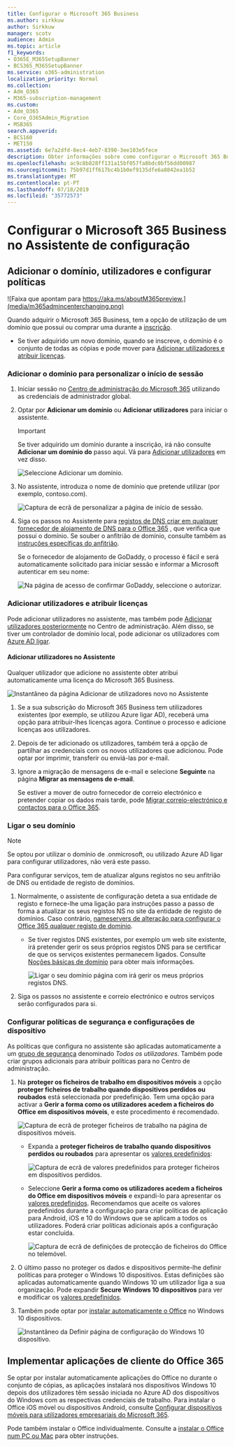 ```yaml
---
title: Configurar o Microsoft 365 Business
ms.author: sirkkuw
author: Sirkkuw
manager: scotv
audience: Admin
ms.topic: article
f1_keywords:
- O365E_M365SetupBanner
- BCS365_M365SetupBanner
ms.service: o365-administration
localization_priority: Normal
ms.collection:
- Adm_O365
- M365-subscription-management
ms.custom:
- Adm_O365
- Core_O365Admin_Migration
- MSB365
search.appverid:
- BCS160
- MET150
ms.assetid: 6e7a2dfd-8ec4-4eb7-8390-3ee103e5fece
description: Obter informações sobre como configurar o Microsoft 365 Business.
ms.openlocfilehash: ac9c8b828ff131a15bf057fa8bdc0bf56dd00987
ms.sourcegitcommit: 75b97d1ff617bc4b1b0ef9135dfe6a8842ea1b52
ms.translationtype: MT
ms.contentlocale: pt-PT
ms.lasthandoff: 07/18/2019
ms.locfileid: "35772573"
---
```

# <a name="set-up-microsoft-365-business-in-the-setup-wizard"></a>Configurar o Microsoft 365 Business no Assistente de configuração

## <a name="add-your-domain-users-and-set-up-policies"></a>Adicionar o domínio, utilizadores e configurar políticas

![Faixa que apontam para https://aka.ms/aboutM365preview.](media/m365admincenterchanging.png)

Quando adquirir o Microsoft 365 Business, tem a opção de utilização de um domínio que possui ou comprar uma durante a [inscrição](sign-up.md).

- Se tiver adquirido um novo domínio, quando se inscreve, o domínio é o conjunto de todas as cópias e pode mover para [Adicionar utilizadores e atribuir licenças](#add-users-and-assign-licenses).

### <a name="add-your-domain-to-personalize-sign-in"></a>Adicionar o domínio para personalizar o início de sessão

1. Iniciar sessão no [Centro de administração do Microsoft 365](https://admin.microsoft.com) utilizando as credenciais de administrador global. 

2. Optar por **Adicionar um domínio** ou **Adicionar utilizadores** para iniciar o assistente.
    > [!IMPORTANT]
    > Se tiver adquirido um domínio durante a inscrição, irá não consulte **Adicionar um domínio do** passo aqui. Vá para [Adicionar utilizadores](#add-users-and-assign-licenses) em vez disso.

    ![Seleccione Adicionar um domínio.](media/addadomainadmincenter.png)
    
3. No assistente, introduza o nome de domínio que pretende utilizar (por exemplo, contoso.com).


    ![Captura de ecrã de personalizar a página de início de sessão.](media/personalizesignin.png)

    
4. Siga os passos no Assistente para [registos de DNS criar em qualquer fornecedor de alojamento de DNS para o Office 365](https://docs.microsoft.com/office365/admin/get-help-with-domains/create-dns-records-at-any-dns-hosting-provider) , que verifica que possui o domínio. Se souber o anfitrião de domínio, consulte também as [instruções específicas do anfitrião](https://docs.microsoft.com/office365/admin/get-help-with-domains/set-up-your-domain-host-specific-instructions).

    Se o fornecedor de alojamento de GoDaddy, o processo é fácil e será automaticamente solicitado para iniciar sessão e informar a Microsoft autenticar em seu nome:

    ![Na página de acesso de confirmar GoDaddy, seleccione o autorizar.](media/godaddyauth.png)

### <a name="add-users-and-assign-licenses"></a>Adicionar utilizadores e atribuir licenças

Pode adicionar utilizadores no assistente, mas também pode [Adicionar utilizadores posteriormente](add-users-m365b.md) no Centro de administração. Além disso, se tiver um controlador de domínio local, pode adicionar os utilizadores com [Azure AD ligar](https://docs.microsoft.com/azure/active-directory/hybrid/how-to-connect-install-express).

#### <a name="add-users-in-the-wizard"></a>Adicionar utilizadores no Assistente

Qualquer utilizador que adicione no assistente obter atribui automaticamente uma licença do Microsoft 365 Business.

![Instantâneo da página Adicionar de utilizadores novo no Assistente](media/addnewuserspage.png)

1. Se a sua subscrição do Microsoft 365 Business tem utilizadores existentes (por exemplo, se utilizou Azure ligar AD), receberá uma opção para atribuir-lhes licenças agora. Continue o processo e adicione licenças aos utilizadores.

3. Depois de ter adicionado os utilizadores, também terá a opção de partilhar as credenciais com os novos utilizadores que adicionou. Pode optar por imprimir, transferir ou enviá-las por e-mail.

4. Ignore a migração de mensagens de e-mail e selecione **Seguinte** na página **Migrar as mensagens de e-mail**. 

    Se estiver a mover de outro fornecedor de correio electrónico e pretender copiar os dados mais tarde, pode [Migrar correio-electrónico e contactos para o Office 365](https://support.office.com/article/a3e3bddb-582e-4133-8670-e61b9f58627e).


### <a name="connect-your-domain"></a>Ligar o seu domínio

> [!NOTE]
> Se optou por utilizar o domínio de .onmicrosoft, ou utilizado Azure AD ligar para configurar utilizadores, não verá este passo.
  
Para configurar serviços, tem de atualizar alguns registos no seu anfitrião de DNS ou entidade de registo de domínios.
  
1. Normalmente, o assistente de configuração deteta a sua entidade de registo e fornece-lhe uma ligação para instruções passo a passo de forma a atualizar os seus registos NS no site da entidade de registo de domínios. Caso contrário, [nameservers de alteração para configurar o Office 365 qualquer registo de domínio](https://support.office.com/article/a8b487a9-2a45-4581-9dc4-5d28a47010a2). 

    - Se tiver registos DNS existentes, por exemplo um web site existente, irá pretender gerir os seus próprios registos DNS para se certificar de que os serviços existentes permanecem ligados. Consulte [Noções básicas de domínio](https://docs.microsoft.com/office365/admin/get-help-with-domains/dns-basics) para obter mais informações.

        ![Ligar o seu domínio página com irá gerir os meus próprios registos DNS.](media/connectyourdomainpage.png)

2. Siga os passos no assistente e correio electrónico e outros serviços serão configurados para si.

### <a name="set-up-security-policies-and-device-configurations"></a>Configurar políticas de segurança e configurações de dispositivo 

As políticas que configura no assistente são aplicadas automaticamente a um [grupo de segurança](https://docs.microsoft.com/office365/admin/create-groups/compare-groups#security-groups) denominado *Todos os utilizadores*. Também pode criar grupos adicionais para atribuir políticas para no Centro de administração.

1. Na **proteger os ficheiros de trabalho em dispositivos móveis** a opção **proteger ficheiros de trabalho quando dispositivos perdidos ou roubados** está seleccionada por predefinição. Tem uma opção para activar a **Gerir a forma como os utilizadores acedem a ficheiros do Office em dispositivos móveis**, e este procedimento é recomendado.

    ![Captura de ecrã de proteger ficheiros de trabalho na página de dispositivos móveis.](media/protectworkfilesondevices.png)

     - Expanda a **proteger ficheiros de trabalho quando dispositivos perdidos ou roubados** para apresentar os [valores predefinidos](protect-work-files-on-lost-or-stolen-device.md):

        ![Captura de ecrã de valores predefinidos para proteger ficheiros em dispositivos perdidos.](media/protectworkfilesondevicesdefault.png)

    - Seleccione **Gerir a forma como os utilizadores acedem a ficheiros do Office em dispositivos móveis** e expandi-lo para apresentar os [valores predefinidos](manage-user-access-on-mobile-devices.md). Recomendamos que aceite os valores predefinidos durante a configuração para criar políticas de aplicação para Android, iOS e 10 do Windows que se aplicam a todos os utilizadores. Poderá criar políticas adicionais após a configuração estar concluída.

        ![Captura de ecrã de definições de protecção de ficheiros do Office no telemóvel.](media/useraccessonmobile.png)

2. O último passo no proteger os dados e dispositivos permite-lhe definir políticas para proteger o Windows 10 dispositivos. Estas definições são aplicadas automaticamente quando Windows 10 um utilizador liga a sua organização. Pode expandir **Secure Windows 10 dispositivos** para ver e modificar os [valores predefinidos](secure-windows-10-devices.md).
3. Também pode optar por [instalar automaticamente o Office](install-office-on-windows-10-during-setup.md) no Windows 10 dispositivos.

    ![Instantâneo da Definir página de configuração do Windows 10 dispositivo.](media/setwin10config.png)



## <a name="deploy-office-365-client-apps"></a>Implementar aplicações de cliente do Office 365

Se optar por instalar automaticamente aplicações do Office no durante o conjunto de cópias, as aplicações instalará nos dispositivos Windows 10 depois dos utilizadores têm sessão iniciada no Azure AD dos dispositivos do Windows com as respectivas credenciais de trabalho.
Para instalar o Office iOS móvel ou dispositivos Android, consulte [Configurar dispositivos móveis para utilizadores empresariais do Microsoft 365](set-up-mobile-devices.md).

Pode também instalar o Office individualmente. Consulte a [instalar o Office num PC ou Mac](https://support.office.com/article/4414eaaf-0478-48be-9c42-23adc4716658) para obter instruções.
